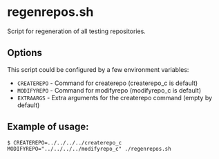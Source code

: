 regenrepos.sh
=============

Script for regeneration of all testing repositories.


Options
-------

This script could be configured by a few environment variables:

* ``CREATEREPO`` - Command for createrepo (createrepo_c is default)
* ``MODIFYREPO`` - Command for modifyrepo (modifyrepo_c is default)
* ``EXTRAARGS``  - Extra arguments for the createrepo command (empty by default)


Example of usage:
-----------------

    $ CREATEREPO=../../../../createrepo_c MODIFYREPO="../../../../modifyrepo_c" ./regenrepos.sh

